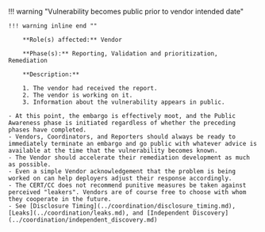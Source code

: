 <a name="11"></a>
!!! warning "Vulnerability becomes public prior to vendor intended date"

    !!! warning inline end ""

        **Role(s) affected:** Vendor

        **Phase(s):** Reporting, Validation and prioritization, Remediation

        **Description:**

        1. The vendor had received the report.
        2. The vendor is working on it.
        3. Information about the vulnerability appears in public.

    - At this point, the embargo is effectively moot, and the Public Awareness phase is initiated regardless of whether the preceding phases have completed.
    - Vendors, Coordinators, and Reporters should always be ready to immediately terminate an embargo and go public with whatever advice is available at the time that the vulnerability becomes known.
    - The Vendor should accelerate their remediation development as much as possible.
    - Even a simple Vendor acknowledgement that the problem is being worked on can help deployers adjust their response accordingly.
    - The CERT/CC does not recommend punitive measures be taken against perceived "leakers". Vendors are of course free to choose with whom they cooperate in the future.
    - See [Disclosure Timing](../coordination/disclosure_timing.md), [Leaks](../coordination/leaks.md), and [Independent Discovery](../coordination/independent_discovery.md)
